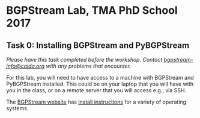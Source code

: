 # BGPStream Lab, TMA PhD School 2017

## Task 0: Installing BGPStream and PyBGPStream
_Please have this task completed before the workshop. Contact bgpstream-info@caida.org with any problems that encounter._

For this lab, you will need to have access to a machine with BGPStream and PyBGPStream installed. This could be on your laptop that you will have with you in the class, or on a remote server that you will access e.g., via SSH.

The [BGPStream website](https://bgpstream.caida.org) has [install instructions](http://bgpstream.caida.org/docs/install) for a variety of operating systems.

